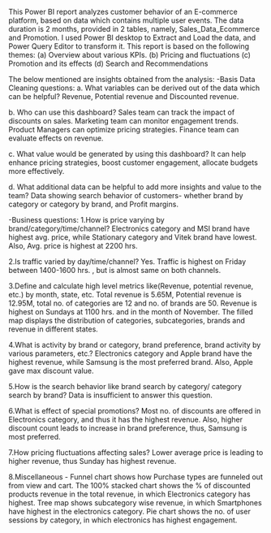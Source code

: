 This Power BI report analyzes customer behavior of an E-commerce platform, based on data which contains multiple user events. The data duration is 2 months, provided in 2 tables, namely, Sales_Data_Ecommerce and Promotion. I used Power BI desktop to Extract and Load the data, and Power Query Editor to transform it. This report is based on the following themes:
(a) Overview about various KPIs.
(b) Pricing and fluctuations
(c) Promotion and its effects
(d) Search and Recommendations

The below mentioned are insights obtained from the analysis:
-Basis Data Cleaning questions:
a. What variables can be derived out of the data which can be helpful?
Revenue, Potential revenue and Discounted revenue.

b. Who can use this dashboard?
Sales team can track the impact of discounts on sales.
Marketing team can monitor engagement trends.
Product Managers can optimize pricing strategies.
Finance team can evaluate effects on revenue.

c. What value would be generated by using this dashboard?
It can help enhance pricing strategies, boost customer engagement, allocate budgets more effectively.

d. What additional data can be helpful to add more insights and value to the team?
Data showing search behavior of customers- whether brand by category or category by brand, and Profit margins.

-Business questions:
1.How is price varying by brand/category/time/channel? 
Electronics category and MSI brand have highest avg. price, while Stationary category and Vitek brand have lowest. Also, Avg. price is highest at 2200 hrs.

2.Is traffic varied by day/time/channel? 
Yes. Traffic is highest on Friday between 1400-1600 hrs. , but is almost same on both channels.

3.Define and calculate high level metrics like(Revenue, potential revenue, etc.) by month, state, etc. 
Total revenue is 5.65M, Potential revenue is 12.95M, total no. of categories are 12 and no. of brands are 50. Revenue is highest on Sundays at 1100 hrs. and in the month of November. The filled map displays the distribution of categories, subcategories, brands and revenue in different states.

4.What is activity by brand or category, brand preference, brand activity by various parameters, etc.? 
Electronics category and Apple brand have the highest revenue, while Samsung is the most preferred brand. Also, Apple gave max discount value.

5.How is the search behavior like brand search by category/ category search by brand?
Data is insufficient to answer this question.

6.What is effect of special promotions? 
Most no. of discounts are offered in Electronics category, and thus it has the highest revenue. Also, higher discount count leads to increase in brand preference, thus, Samsung is most preferred.

7.How pricing fluctuations affecting sales? 
Lower average price is leading to higher revenue, thus Sunday has highest revenue.

8.Miscellaneous - Funnel chart shows how Purchase types are funneled out from view and cart. The 100% stacked chart shows the % of discounted products revenue in the total revenue, in which Electronics category has highest. Tree map shows subcategory wise revenue, in which Smartphones have highest in the electronics category. Pie chart shows the no. of user sessions by category, in which electronics has highest engagement.

<!---
Su-fighter/Su-fighter is a ✨ special ✨ repository because its `README.md` (this file) appears on your GitHub profile.
You can click the Preview link to take a look at your changes.
--->
